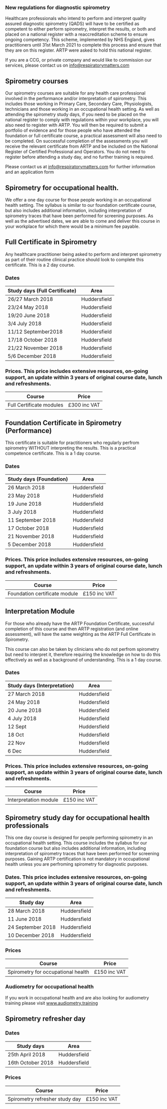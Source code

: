 ### New regulations for diagnostic spirometry

Healthcare professionals who intend to perform and interpret quality assured diagnostic spirometry (QADS) will have to be certified as competent to either perform spirometry, interpret the results, or both and placed on a national register with a reaccreditation scheme to ensure ongoing competency. This scheme, implemented by NHS England, gives practitioners until 31st March 2021 to complete this process and ensure that they are on this register. ARTP were asked to hold this national register.

If you are a CCG, or private company and would like to commission our services, please contact us on info@respiratorymatters.com


## Spirometry courses
 
Our spirometry courses are suitable for any health care professional involved in the performance and/or interpretation of spirometry. This includes those working in Primary Care, Secondary Care, Physiologists, technicians and those working in an occupational health setting. As well as attending the spirometry study days, if you need to be placed on the national register to comply with regulations within your workplace, you will also need to register with ARTP. You will then be required to submit a portfolio of evidence and for those people who have attended the foundation or full certificate course, a practical assessment will also need to be completed. On successful completion of the assessments you will receive the relevant certificate from ARTP and be included on the National Register of Certified Professional and Operators. You do not need to register before attending a study day, and no further training is required.

Please contact us at info@respiratorymatters.com for further information and an application form

## Spirometry for occupational health.

We offer a one day course for those people working in an occupational health setting. The syllabus is similar to our foundation certificate course, but also includes additional information, including interpretation of spirometry traces that have been performed for screening purposes. As well as the advertised dates, we are able to come and deliver this course in your workplace for which there would be a minimum fee payable.

## Full Certificate in Spirometry

Any healthcare practitioner being asked to perform and interpret spirometry as part of their routine clinical practice should look to complete this certificate. This is a 2 day course.

### Dates

| Study days (Full Certificate)  | Area         |
|--------------------------------|--------------|
|26/27 March 2018                | Huddersfield |
|23/24 May 2018                  | Huddersfield |
|19/20 June 2018                 | Huddersfield |
|3/4 July 2018                   | Huddersfield |
|11/12 September2018             | Huddersfield |
|17/18 October 2018              | Huddersfield |
|21/22 November 2018             | Huddersfield |
|5/6 December 2018               | Huddersfield |

### Prices. This price includes extensive resources, on-going support, an update within 3 years of original course date, lunch and refreshments.

| Course                                  | Price        |    
|-----------------------------------------|------------- |
|  Full Certificate modules               |£300 inc VAT  | 


## Foundation Certificate in Spirometry (Performance)

This certificate is suitable for practitioners who regularly perfrom spirometry WITHOUT interpreting the results. This is a practical competence certificate. This is a 1 day course.

### Dates

| Study days (Foundation)  | Area         |
|--------------------------|--------------|
|26 March 2018             | Huddersfield |
|23 May 2018               | Huddersfield |
|19 June 2018              | Huddersfield |
|3 July 2018               | Huddersfield |
|11 September 2018         | Huddersfield |
|17 October 2018           | Huddersfield |
|21 November 2018          | Huddersfield |
|5 December 2018           | Huddersfield |


### Prices. This price includes extensive resources, on-going support, an update within 3 years of original course date, lunch and refreshments.

| Course                                     | Price          | 
|--------------------------------------------|----------------|
| Foundation certificate module              | £150 inc VAT   |


## Interpretation Module

For those who already have the ARTP Foundation Certificate, successful completion of this course and then ARTP registration (and online assessment), will have the same weighting as the ARTP Full Certificate in Spirometry.

This course can also be taken by clinicians who do not perfrom spirometry but need to interpret it, therefore requiring the knowledge on how to do this effectively as well as a background of understanding. This is a 1 day course.

### Dates

| Study days (Interpretation) | Area         |
|-----------------------------|--------------|
|27 March 2018                | Huddersfield |
|24 May 2018                  | Huddersfield |
|20 June 2018                 | Huddersfield |
|4 July 2018                  | Huddersfield |
|12 Sept                      | Huddersfield |
|18 Oct                       | Huddersfield |
|22 Nov                       | Huddersfield |
|6 Dec                        | Huddersfield |

### Prices. This price includes extensive resources, on-going support, an update within 3 years of original course date, lunch and refreshments.

| Course                                     | Price          | 
|--------------------------------------------|----------------|
| Interpretation module                      | £150 inc VAT   |


## Spirometry study day for occupational health professionals

This one day course is designed for people performing spirometry in an occupational health setting. This course includes the syllabus for our foundation course but also includes additional information, including interpretation of spirometry traces that have been performed for screening purposes. Gaining ARTP certification is not mandatory in occupational health unless you are perfroming spirometry for diagnostic purposes. 

### Dates. This price includes extensive resources, on-going support, an update within 3 years of original course date, lunch and refreshments.

| Study day                | Area         |
|--------------------------|--------------|
|28 March 2018             | Huddersfield |
|11 June 2018              | Huddersfield |
|24 September 2018         | Huddersfield |
|10 December 2018          | Huddersfield |
### Prices

| Course                            | Price          |
|-----------------------------------|----------------|
| Spirometry for occupational health| £150 inc VAT   |


### Audiometry for occupational health
  
If you work in occupational health and are also looking for audiometry training please visit www.audiometry.training
 
## Spirometry refresher day

### Dates

| Study days                  | Area         |
|-----------------------------|--------------|
| 25th April 2018             | Huddersfield |
| 16th October 2018           | Huddersfield |

### Prices

| Course                                     | Price          | 
|--------------------------------------------|----------------|
| Spirometry refresher  study day            | £150 inc VAT   | 
